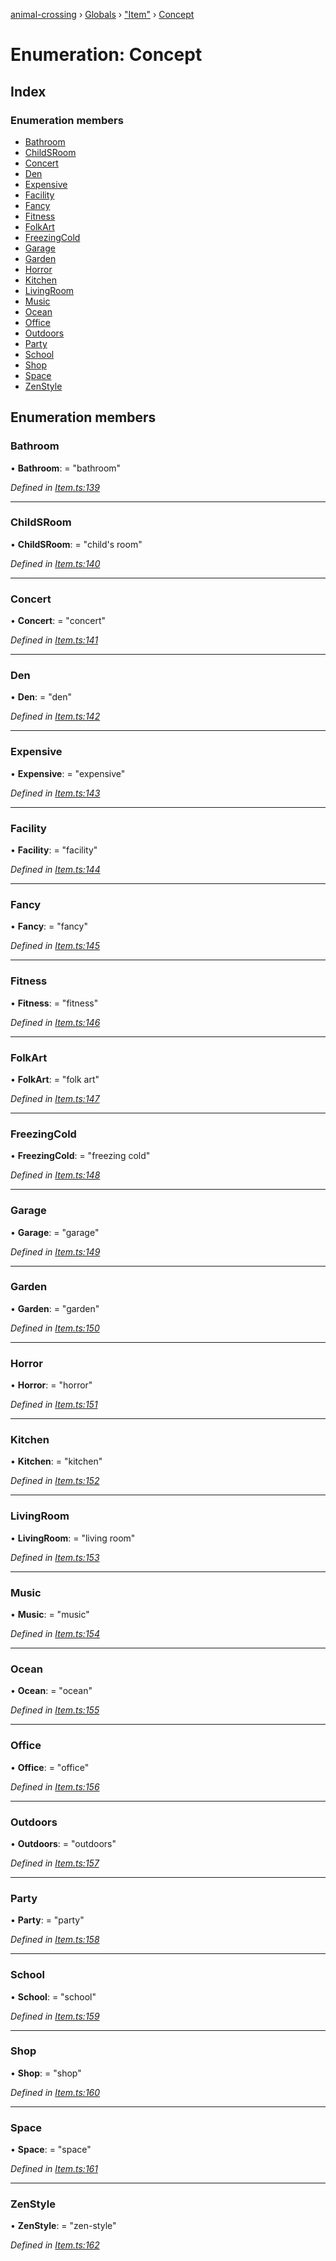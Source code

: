 [animal-crossing](../README.md) › [Globals](../globals.md) › ["Item"](../modules/_item_.md) › [Concept](_item_.concept.md)

# Enumeration: Concept

## Index

### Enumeration members

* [Bathroom](_item_.concept.md#bathroom)
* [ChildSRoom](_item_.concept.md#childsroom)
* [Concert](_item_.concept.md#concert)
* [Den](_item_.concept.md#den)
* [Expensive](_item_.concept.md#expensive)
* [Facility](_item_.concept.md#facility)
* [Fancy](_item_.concept.md#fancy)
* [Fitness](_item_.concept.md#fitness)
* [FolkArt](_item_.concept.md#folkart)
* [FreezingCold](_item_.concept.md#freezingcold)
* [Garage](_item_.concept.md#garage)
* [Garden](_item_.concept.md#garden)
* [Horror](_item_.concept.md#horror)
* [Kitchen](_item_.concept.md#kitchen)
* [LivingRoom](_item_.concept.md#livingroom)
* [Music](_item_.concept.md#music)
* [Ocean](_item_.concept.md#ocean)
* [Office](_item_.concept.md#office)
* [Outdoors](_item_.concept.md#outdoors)
* [Party](_item_.concept.md#party)
* [School](_item_.concept.md#school)
* [Shop](_item_.concept.md#shop)
* [Space](_item_.concept.md#space)
* [ZenStyle](_item_.concept.md#zenstyle)

## Enumeration members

###  Bathroom

• **Bathroom**: = "bathroom"

*Defined in [Item.ts:139](https://github.com/Norviah/animal-crossing/blob/02b4c7f/module/types/Item.ts#L139)*

___

###  ChildSRoom

• **ChildSRoom**: = "child's room"

*Defined in [Item.ts:140](https://github.com/Norviah/animal-crossing/blob/02b4c7f/module/types/Item.ts#L140)*

___

###  Concert

• **Concert**: = "concert"

*Defined in [Item.ts:141](https://github.com/Norviah/animal-crossing/blob/02b4c7f/module/types/Item.ts#L141)*

___

###  Den

• **Den**: = "den"

*Defined in [Item.ts:142](https://github.com/Norviah/animal-crossing/blob/02b4c7f/module/types/Item.ts#L142)*

___

###  Expensive

• **Expensive**: = "expensive"

*Defined in [Item.ts:143](https://github.com/Norviah/animal-crossing/blob/02b4c7f/module/types/Item.ts#L143)*

___

###  Facility

• **Facility**: = "facility"

*Defined in [Item.ts:144](https://github.com/Norviah/animal-crossing/blob/02b4c7f/module/types/Item.ts#L144)*

___

###  Fancy

• **Fancy**: = "fancy"

*Defined in [Item.ts:145](https://github.com/Norviah/animal-crossing/blob/02b4c7f/module/types/Item.ts#L145)*

___

###  Fitness

• **Fitness**: = "fitness"

*Defined in [Item.ts:146](https://github.com/Norviah/animal-crossing/blob/02b4c7f/module/types/Item.ts#L146)*

___

###  FolkArt

• **FolkArt**: = "folk art"

*Defined in [Item.ts:147](https://github.com/Norviah/animal-crossing/blob/02b4c7f/module/types/Item.ts#L147)*

___

###  FreezingCold

• **FreezingCold**: = "freezing cold"

*Defined in [Item.ts:148](https://github.com/Norviah/animal-crossing/blob/02b4c7f/module/types/Item.ts#L148)*

___

###  Garage

• **Garage**: = "garage"

*Defined in [Item.ts:149](https://github.com/Norviah/animal-crossing/blob/02b4c7f/module/types/Item.ts#L149)*

___

###  Garden

• **Garden**: = "garden"

*Defined in [Item.ts:150](https://github.com/Norviah/animal-crossing/blob/02b4c7f/module/types/Item.ts#L150)*

___

###  Horror

• **Horror**: = "horror"

*Defined in [Item.ts:151](https://github.com/Norviah/animal-crossing/blob/02b4c7f/module/types/Item.ts#L151)*

___

###  Kitchen

• **Kitchen**: = "kitchen"

*Defined in [Item.ts:152](https://github.com/Norviah/animal-crossing/blob/02b4c7f/module/types/Item.ts#L152)*

___

###  LivingRoom

• **LivingRoom**: = "living room"

*Defined in [Item.ts:153](https://github.com/Norviah/animal-crossing/blob/02b4c7f/module/types/Item.ts#L153)*

___

###  Music

• **Music**: = "music"

*Defined in [Item.ts:154](https://github.com/Norviah/animal-crossing/blob/02b4c7f/module/types/Item.ts#L154)*

___

###  Ocean

• **Ocean**: = "ocean"

*Defined in [Item.ts:155](https://github.com/Norviah/animal-crossing/blob/02b4c7f/module/types/Item.ts#L155)*

___

###  Office

• **Office**: = "office"

*Defined in [Item.ts:156](https://github.com/Norviah/animal-crossing/blob/02b4c7f/module/types/Item.ts#L156)*

___

###  Outdoors

• **Outdoors**: = "outdoors"

*Defined in [Item.ts:157](https://github.com/Norviah/animal-crossing/blob/02b4c7f/module/types/Item.ts#L157)*

___

###  Party

• **Party**: = "party"

*Defined in [Item.ts:158](https://github.com/Norviah/animal-crossing/blob/02b4c7f/module/types/Item.ts#L158)*

___

###  School

• **School**: = "school"

*Defined in [Item.ts:159](https://github.com/Norviah/animal-crossing/blob/02b4c7f/module/types/Item.ts#L159)*

___

###  Shop

• **Shop**: = "shop"

*Defined in [Item.ts:160](https://github.com/Norviah/animal-crossing/blob/02b4c7f/module/types/Item.ts#L160)*

___

###  Space

• **Space**: = "space"

*Defined in [Item.ts:161](https://github.com/Norviah/animal-crossing/blob/02b4c7f/module/types/Item.ts#L161)*

___

###  ZenStyle

• **ZenStyle**: = "zen-style"

*Defined in [Item.ts:162](https://github.com/Norviah/animal-crossing/blob/02b4c7f/module/types/Item.ts#L162)*
